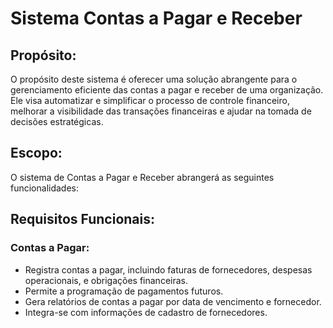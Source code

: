 # Sistema Contas a Pagar e Receber
## Propósito:
O propósito deste sistema é oferecer uma solução abrangente para o gerenciamento eficiente das contas a pagar e receber de uma organização. Ele visa automatizar e simplificar o processo de controle financeiro, melhorar a visibilidade das transações financeiras e ajudar na tomada de decisões estratégicas.

## Escopo:
O sistema de Contas a Pagar e Receber abrangerá as seguintes funcionalidades:

## Requisitos Funcionais:
### Contas a Pagar:

- Registra contas a pagar, incluindo faturas de fornecedores, despesas operacionais,  e obrigações financeiras.
- Permite a programação de pagamentos futuros.
- Gera relatórios de contas a pagar por data de vencimento e fornecedor.
- Integra-se com informações de cadastro de fornecedores.
